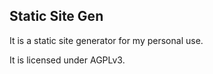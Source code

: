 Static Site Gen
---

It is a static site generator for my personal use.

It is licensed under AGPLv3.

